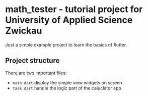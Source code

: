 # math_tester - tutorial project for University of Applied Science Zwickau

Just a simple example project to learn the basics of flutter.

## Project structure

There are two important files: 

- `main.dart` display the simple view widgets on screen
- `task.dart` handle the logic part of the caluclator app



